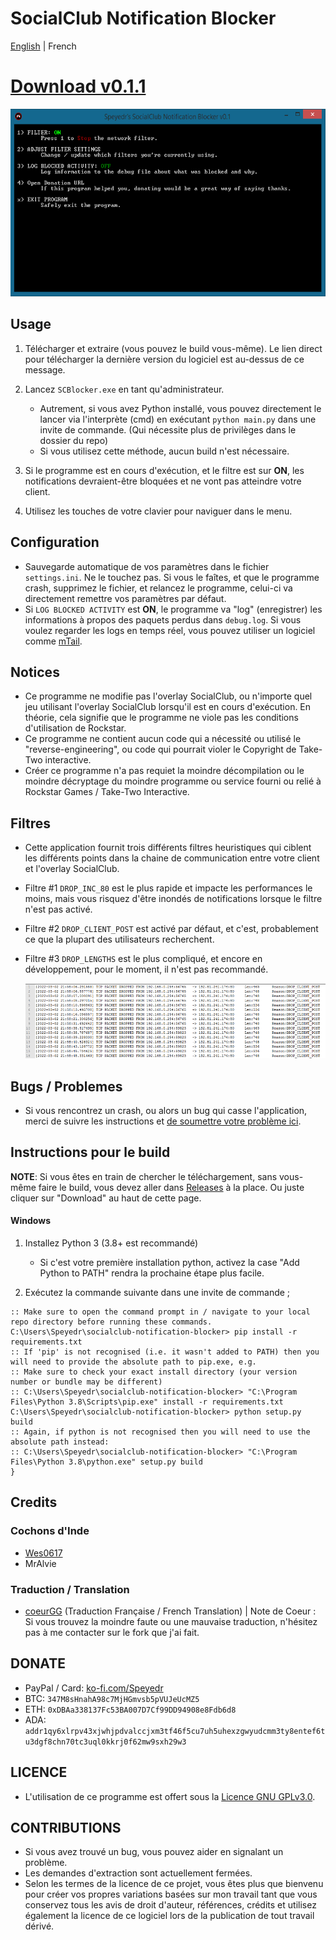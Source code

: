 # SocialClub Notification Blocker

[English](README.md) | French

# [Download v0.1.1](https://github.com/Speyedr/socialclub-notification-blocker/releases/download/v0.1.1/SocialClubBlocker-0.1.1.zip)

<img src="/img/SCBlockerTease1.png" alt="Main Menu" height=300 width=562>

## Usage

1. Télécharger et extraire (vous pouvez le build vous-même). Le lien direct pour télécharger la dernière version du logiciel est au-dessus de ce message.
2. Lancez `SCBlocker.exe` en tant qu'administrateur.

	* Autrement, si vous avez Python installé, vous pouvez directement le lancer via l'interprète (cmd) en exécutant `python main.py` dans une invite de commande. (Qui nécessite plus de privilèges dans le dossier du repo)
	* Si vous utilisez cette méthode, aucun build n'est nécessaire.

3. Si le programme est en cours d'exécution, et le filtre est sur **ON**, les notifications devraient-être bloquées et ne vont pas atteindre votre client.

4. Utilisez les touches de votre clavier pour naviguer dans le menu.

## Configuration

* Sauvegarde automatique de vos paramètres dans le fichier `settings.ini`. Ne le touchez pas. Si vous le faîtes, et que le programme crash, supprimez le fichier, et relancez le programme, celui-ci va directement remettre vos paramètres par défaut.
* Si `LOG BLOCKED ACTIVITY` est **ON**, le programme va "log" (enregistrer) les informations à propos des paquets perdus dans `debug.log`. Si vous voulez regarder les logs en temps réel, vous pouvez utiliser un logiciel comme [mTail](http://ophilipp.free.fr/op_tail.htm).

## Notices

* Ce programme ne modifie pas l'overlay SocialClub, ou n'importe quel jeu utilisant l'overlay SocialClub lorsqu'il est en cours d'exécution. En théorie, cela signifie que le programme ne viole pas les conditions d'utilisation de Rockstar.
* Ce programme ne contient aucun code qui a nécessité ou utilisé le "reverse-engineering", ou code qui pourrait violer le Copyright de Take-Two interactive.
* Créer ce programme n'a pas requiet la moindre décompilation ou le moindre décryptage du moindre programme ou service fourni ou relié à Rockstar Games / Take-Two Interactive.

## Filtres

* Cette application fournit trois différents filtres heuristiques qui ciblent les différents points dans la chaine de communication entre votre client et l'overlay SocialClub.
* Filtre #1 `DROP_INC_80` est le plus rapide et impacte les performances le moins, mais vous risquez d'être inondés de notifications lorsque le filtre n'est pas activé.
* Filtre #2 `DROP_CLIENT_POST` est activé par défaut, et c'est, probablement ce que la plupart des utilisateurs recherchent.
* Filtre #3 `DROP_LENGTHS` est le plus compliqué, et encore en développement, pour le moment, il n'est pas recommandé.

  <img src="/img/SCBlockerTease3.png" alt="Logging dropped packets" height=120 width=527>

## Bugs / Problemes

* Si vous rencontrez un crash, ou alors un bug qui casse l'application, merci de suivre les instructions et [de soumettre votre problème ici](https://github.com/Speyedr/socialclub-notification-blocker/issues/new/choose).

## Instructions pour le build

**NOTE**: Si vous êtes en train de chercher le téléchargement, sans vous-même faire le build, vous devez aller dans [Releases](https://github.com/Speyedr/socialclub-notification-blocker/releases) à la place. Ou juste cliquer sur "Download" au haut de cette page.

#### Windows

1. Installez Python 3 (3.8+ est recommandé)
	* Si c'est votre première installation python, activez la case "Add Python to PATH" rendra la prochaine étape plus facile.

2. Exécutez la commande suivante dans une invite de commande ;

```
:: Make sure to open the command prompt in / navigate to your local repo directory before running these commands.
C:\Users\Speyedr\socialclub-notification-blocker> pip install -r requirements.txt
:: If 'pip' is not recognised (i.e. it wasn't added to PATH) then you will need to provide the absolute path to pip.exe, e.g.
:: Make sure to check your exact install directory (your version number or bundle may be different)
:: C:\Users\Speyedr\socialclub-notification-blocker> "C:\Program Files\Python 3.8\Scripts\pip.exe" install -r requirements.txt
C:\Users\Speyedr\socialclub-notification-blocker> python setup.py build
:: Again, if python is not recognised then you will need to use the absolute path instead:
:: C:\Users\Speyedr\socialclub-notification-blocker> "C:\Program Files\Python 3.8\python.exe" setup.py build
}
```

## Credits

### Cochons d'Inde

* [Wes0617](https://github.com/Wes0617)
* MrAlvie

### Traduction / Translation

* [coeurGG](https://github.com/coeurGG) (Traduction Française / French Translation) | Note de Coeur : Si vous trouvez la moindre faute ou une mauvaise traduction, n'hésitez pas à me contacter sur le fork que j'ai fait.

## DONATE

* PayPal / Card: [ko-fi.com/Speyedr](https://ko-fi.com/speyedr)
* BTC: `347M8sHnahA98c7MjHGmvsb5pVUJeUcMZ5`
* ETH: `0xDBAa338137Fc53BA007D7Cf99DD94908e8Fdb6d8`
* ADA: `addr1qy6xlrpv43xjwhjpdvalccjxm3tf46f5cu7uh5uhexzgwyudcmm3ty8entef6tu3dgf8chn70tc3uql0kkrj0f62mw9sxh29w3`

## LICENCE

* L'utilisation de ce programme est offert sous la [Licence GNU GPLv3.0](LICENSE).

## CONTRIBUTIONS 

* Si vous avez trouvé un bug, vous pouvez aider en signalant un problème.
* Les demandes d'extraction sont actuellement fermées.
* Selon les termes de la licence de ce projet, vous êtes plus que bienvenu pour créer vos propres variations basées sur mon travail tant que vous conservez tous les avis de droit d'auteur, références, crédits et utilisez également la licence de ce logiciel lors de la publication de tout travail dérivé.